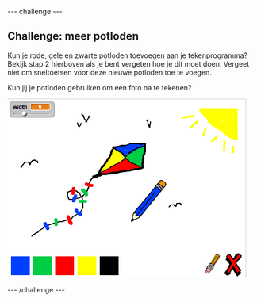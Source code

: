 \--- challenge \---

## Challenge: meer potloden

Kun je rode, gele en zwarte potloden toevoegen aan je tekenprogramma? Bekijk stap 2 hierboven als je bent vergeten hoe je dit moet doen. Vergeet niet om sneltoetsen voor deze nieuwe potloden toe te voegen.

Kun jij je potloden gebruiken om een foto na te tekenen?

![screenshot](images/paint-final.png)

\--- /challenge \---